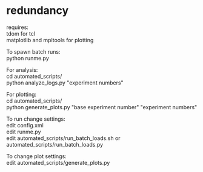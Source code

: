 redundancy 
==========
requires:<br />
tdom for tcl<br />
matplotlib and mpltools for plotting<br />

To spawn batch runs:<br />
python runme.py<br />

For analysis:<br />
cd automated_scripts/<br />
python analyze_logs.py "experiment numbers"<br />

For plotting:<br />
cd automated_scripts/<br />
python generate_plots.py "base experiment number" "experiment numbers"<br />

To run change settings:<br />
edit config.xml<br />
edit runme.py<br />
edit automated_scripts/run_batch_loads.sh or automated_scripts/run_batch_loads.py<br />

To change plot settings:<br />
edit automated_scripts/generate_plots.py<br />